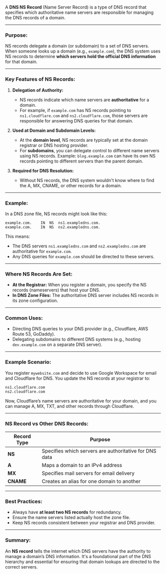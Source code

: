 A **DNS NS Record** (Name Server Record) is a type of DNS record that specifies which authoritative name servers are responsible for managing the DNS records of a domain.

---

### Purpose:

NS records delegate a domain (or subdomain) to a set of DNS servers. When someone looks up a domain (e.g., `example.com`), the DNS system uses NS records to determine **which servers hold the official DNS information** for that domain.

---

### Key Features of NS Records:

1. **Delegation of Authority:**

   - NS records indicate which name servers are **authoritative** for a domain.
   - For example, if `example.com` has NS records pointing to `ns1.cloudflare.com` and `ns2.cloudflare.com`, those servers are responsible for answering DNS queries for that domain.

2. **Used at Domain and Subdomain Levels:**

   - At the **domain level**, NS records are typically set at the domain registrar or DNS hosting provider.
   - For **subdomains**, you can delegate control to different name servers using NS records.
     Example: `blog.example.com` can have its own NS records pointing to different servers than the parent domain.

3. **Required for DNS Resolution:**
   - Without NS records, the DNS system wouldn't know where to find the A, MX, CNAME, or other records for a domain.

---

### Example:

In a DNS zone file, NS records might look like this:

```
example.com.    IN  NS  ns1.exampledns.com.
example.com.    IN  NS  ns2.exampledns.com.
```

This means:

- The DNS servers `ns1.exampledns.com` and `ns2.exampledns.com` are authoritative for `example.com`.
- Any DNS queries for `example.com` should be directed to these servers.

---

### Where NS Records Are Set:

- **At the Registrar:** When you register a domain, you specify the NS records (nameservers) that host your DNS.
- **In DNS Zone Files:** The authoritative DNS server includes NS records in its zone configuration.

---

### Common Uses:

- Directing DNS queries to your DNS provider (e.g., Cloudflare, AWS Route 53, GoDaddy).
- Delegating subdomains to different DNS systems (e.g., hosting `dev.example.com` on a separate DNS server).

---

### Example Scenario:

You register `mywebsite.com` and decide to use Google Workspace for email and Cloudflare for DNS. You update the NS records at your registrar to:

```
ns1.cloudflare.com
ns2.cloudflare.com
```

Now, Cloudflare’s name servers are authoritative for your domain, and you can manage A, MX, TXT, and other records through Cloudflare.

---

### NS Record vs Other DNS Records:

| Record Type | Purpose                                                |
| ----------- | ------------------------------------------------------ |
| **NS**      | Specifies which servers are authoritative for DNS data |
| **A**       | Maps a domain to an IPv4 address                       |
| **MX**      | Specifies mail servers for email delivery              |
| **CNAME**   | Creates an alias for one domain to another             |

---

### Best Practices:

- Always have **at least two NS records** for redundancy.
- Ensure the name servers listed actually host the zone file.
- Keep NS records consistent between your registrar and DNS provider.

---

### Summary:

An **NS record** tells the internet which DNS servers have the authority to manage a domain’s DNS information. It's a foundational part of the DNS hierarchy and essential for ensuring that domain lookups are directed to the correct servers.
